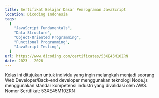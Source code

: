```yaml
---
title: Sertifikat Belajar Dasar Pemrograman JavaScript
location: Dicoding Indonesia
tags:
  [
    "JavaScript Fundamentals",
    "Data Structure",
    "Object-Oriented Programming",
    "Functional Programming",
    "JavaScript Testing",
  ]
url: https://www.dicoding.com/certificates/53XE45M10ZRN
date: 2023 - 2026
---
```


Kelas ini ditujukan untuk individu yang ingin melangkah menjadi seorang Web Developer/Back-end developer menggunakan teknologi Node.js menggunakan
standar kompetensi industri yang divalidasi oleh AWS.
Nomor Sertifikat: 53XE45M10ZRN
